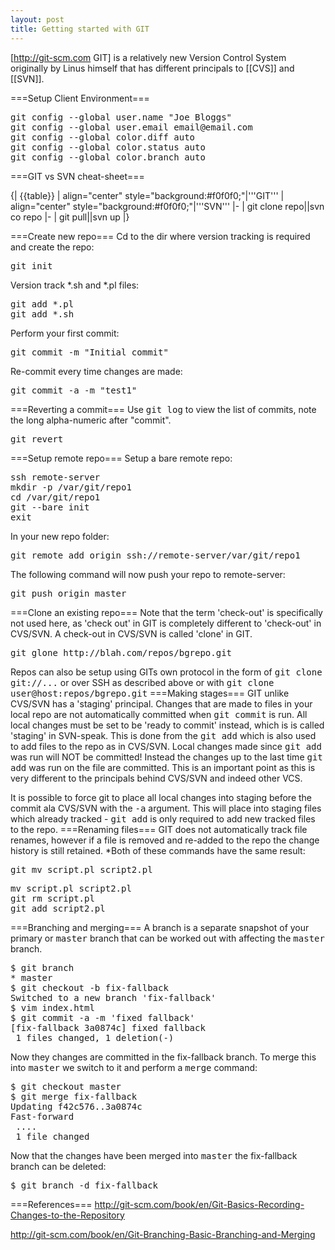 ```yaml
---
layout: post 
title: Getting started with GIT
---
```


[http://git-scm.com GIT] is a relatively new Version Control System originally by Linus himself that has different principals to [[CVS]] and [[SVN]].

===Setup Client Environment===
<pre>
git config --global user.name "Joe Bloggs"
git config --global user.email email@email.com
git config --global color.diff auto
git config --global color.status auto
git config --global color.branch auto
</pre>

===GIT vs SVN cheat-sheet===

{| {{table}}
| align="center" style="background:#f0f0f0;"|'''GIT'''
| align="center" style="background:#f0f0f0;"|'''SVN'''
|-
| git clone repo||svn co repo
|-
| git pull||svn up
|}

===Create new repo===
Cd to the dir where version tracking is required and create the repo:
<pre>git init</pre>
Version track *.sh and *.pl files:
<pre>git add *.pl
git add *.sh</pre>
Perform your first commit:
<pre>git commit -m "Initial commit"</pre>
Re-commit every time changes are made:
<pre>git commit -a -m "test1"</pre>
===Reverting a commit===
Use <tt>git log</tt> to view the list of commits, note the long alpha-numeric after "commit".
<pre>git revert <commit-number></pre>
===Setup remote repo===
Setup a bare remote repo:
<pre>ssh remote-server
mkdir -p /var/git/repo1
cd /var/git/repo1
git --bare init
exit
</pre>
In your new repo folder:
<pre>git remote add origin ssh://remote-server/var/git/repo1</pre>
The following command will now push your repo to remote-server:<pre>git push origin master</pre>
===Clone an existing repo===
Note that the term 'check-out' is specifically not used here, as 'check out' in GIT is completely different to 'check-out' in CVS/SVN. A check-out in CVS/SVN is called 'clone' in GIT.
<pre>git glone http://blah.com/repos/bgrepo.git</pre>
Repos can also be setup using GITs own protocol in the form of <tt>git clone git://...</tt> or over SSH as described above or with <tt>git clone user@host:repos/bgrepo.git</tt>
===Making stages===
GIT unlike CVS/SVN has a 'staging' principal. Changes that are made to files in your local repo are not automatically committed when <tt>git commit</tt> is run. All local changes must be set to be 'ready to commit' instead, which is is called 'staging' in SVN-speak. This is done from the <tt>git add</tt> which is also used to add files to the repo as in CVS/SVN. Local changes made since <tt>git add</tt> was run will NOT be committed! Instead the changes up to the last time <tt>git add</tt> was run on the file are committed. This is an important point as this is very different to the principals behind CVS/SVN and indeed other VCS.

It is possible to force git to place all local changes into staging before the commit ala CVS/SVN with the <tt>-a</tt> argument. This will place into staging files which already tracked - <tt>git add</tt> is only required to add new tracked files to the repo.
===Renaming files===
GIT does not automatically track file renames, however if a file is removed and re-added to the repo the change history is still retained.
*Both of these commands have the same result:
<pre>
git mv script.pl script2.pl</pre>
<pre>
mv script.pl script2.pl
git rm script.pl
git add script2.pl</pre>

===Branching and merging===
A branch is a separate snapshot of your primary or <tt>master</tt> branch that can be worked out with affecting the <tt>master</tt> branch.
<pre>
$ git branch
* master
$ git checkout -b fix-fallback
Switched to a new branch 'fix-fallback'
$ vim index.html
$ git commit -a -m 'fixed fallback'
[fix-fallback 3a0874c] fixed fallback
 1 files changed, 1 deletion(-)
</pre>
Now they changes are committed in the fix-fallback branch. To merge this into <tt>master</tt> we switch to it and perform a <tt>merge</tt> command:
<pre>
$ git checkout master
$ git merge fix-fallback
Updating f42c576..3a0874c
Fast-forward
 ....
 1 file changed
</pre>
Now that the changes have been merged into <tt>master</tt> the fix-fallback branch can be deleted:
<pre>
$ git branch -d fix-fallback
</pre>
===References===
http://git-scm.com/book/en/Git-Basics-Recording-Changes-to-the-Repository

http://git-scm.com/book/en/Git-Branching-Basic-Branching-and-Merging
